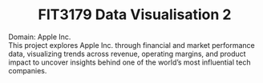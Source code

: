 <h1 align="center">FIT3179 Data Visualisation 2</h1>
Domain: Apple Inc.<br>
This project explores Apple Inc. through financial and market performance data, visualizing trends across revenue, operating margins, and product impact to uncover insights behind one of the world’s most influential tech companies.
